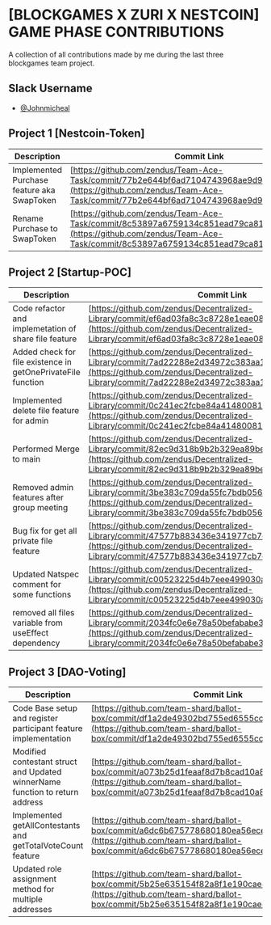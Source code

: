 # [BLOCKGAMES X ZURI X NESTCOIN] GAME PHASE CONTRIBUTIONS

A collection of all contributions made by me during the last three blockgames team project.

## Slack Username

- [@Johnmicheal](https://blockgamegamephase.slack.com/team/U038RRZ1SA3)

## Project 1 [Nestcoin-Token]

| Description                                | Commit Link                                                                                                                                                                        |
| ------------------------------------------ | ---------------------------------------------------------------------------------------------------------------------------------------------------------------------------------- |
| Implemented Purchase feature aka SwapToken | [https://github.com/zendus/Team-Ace-Task/commit/77b2e644bf6ad7104743968ae9d9d51aa2beef35](https://github.com/zendus/Team-Ace-Task/commit/77b2e644bf6ad7104743968ae9d9d51aa2beef35) |
| Rename Purchase to SwapToken               | [https://github.com/zendus/Team-Ace-Task/commit/8c53897a6759134c851ead79ca8139077461aa62](https://github.com/zendus/Team-Ace-Task/commit/8c53897a6759134c851ead79ca8139077461aa62) |

## Project 2 [Startup-POC]

| Description                                                  | Commit Link                                                                                                                                                                                        |
| ------------------------------------------------------------ | -------------------------------------------------------------------------------------------------------------------------------------------------------------------------------------------------- |
| Code refactor and implemetation of share file feature        | [https://github.com/zendus/Decentralized-Library/commit/ef6ad03fa8c3c8728e1eae0813320c0f28078e87](https://github.com/zendus/Decentralized-Library/commit/ef6ad03fa8c3c8728e1eae0813320c0f28078e87) |
| Added check for file existence in getOnePrivateFile function | [https://github.com/zendus/Decentralized-Library/commit/7ad22288e2d34972c383aa1f538dbf3b980c576c](https://github.com/zendus/Decentralized-Library/commit/7ad22288e2d34972c383aa1f538dbf3b980c576c) |
| Implemented delete file feature for admin                    | [https://github.com/zendus/Decentralized-Library/commit/0c241ec2fcbe84a414800816d8299f8d3a3faf27](https://github.com/zendus/Decentralized-Library/commit/0c241ec2fcbe84a414800816d8299f8d3a3faf27) |
| Performed Merge to main                                      | [https://github.com/zendus/Decentralized-Library/commit/82ec9d318b9b2b329ea89be7ca736dbc2a8c871d](https://github.com/zendus/Decentralized-Library/commit/82ec9d318b9b2b329ea89be7ca736dbc2a8c871d) |
| Removed admin features after group meeting                   | [https://github.com/zendus/Decentralized-Library/commit/3be383c709da55fc7bdb056f12dbc4467ef819c8](https://github.com/zendus/Decentralized-Library/commit/3be383c709da55fc7bdb056f12dbc4467ef819c8) |
| Bug fix for get all private file feature                     | [https://github.com/zendus/Decentralized-Library/commit/47577b883436e341977cb7ca6682983a93e881dd](https://github.com/zendus/Decentralized-Library/commit/47577b883436e341977cb7ca6682983a93e881dd) |
| Updated Natspec comment for some functions                   | [https://github.com/zendus/Decentralized-Library/commit/c00523225d4b7eee499030a519a6fb9771ee7bff](https://github.com/zendus/Decentralized-Library/commit/c00523225d4b7eee499030a519a6fb9771ee7bff) |
| removed all files variable from useEffect dependency         | [https://github.com/zendus/Decentralized-Library/commit/2034fc0e6e78a50befababe3e8c9d4af287dc0b6](https://github.com/zendus/Decentralized-Library/commit/2034fc0e6e78a50befababe3e8c9d4af287dc0b6) |

## Project 3 [DAO-Voting]

| Description                                                                  | Commit Link                                                                                                                                                                          |
| ---------------------------------------------------------------------------- | ------------------------------------------------------------------------------------------------------------------------------------------------------------------------------------ |
| Code Base setup and register participant feature implementation              | [https://github.com/team-shard/ballot-box/commit/df1a2de49302bd755ed6555cc8b6c1712a4d0f88](https://github.com/team-shard/ballot-box/commit/df1a2de49302bd755ed6555cc8b6c1712a4d0f88) |
| Modified contestant struct and Updated winnerName function to return address | [https://github.com/team-shard/ballot-box/commit/a073b25d1feaaf8d7b8cad10a85d7048e73ccd4d](https://github.com/team-shard/ballot-box/commit/a073b25d1feaaf8d7b8cad10a85d7048e73ccd4d) |
| Implemented getAllContestants and getTotalVoteCount feature                  | [https://github.com/team-shard/ballot-box/commit/a6dc6b675778680180ea56ece012bbee4c289745](https://github.com/team-shard/ballot-box/commit/a6dc6b675778680180ea56ece012bbee4c289745) |
| Updated role assignment method for multiple addresses                        | [https://github.com/team-shard/ballot-box/commit/5b25e635154f82a8f1e190cae877c9ca7b97200d](https://github.com/team-shard/ballot-box/commit/5b25e635154f82a8f1e190cae877c9ca7b97200d) |
